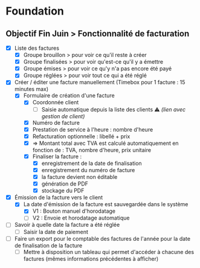# Foundation

## Objectif Fin Juin > Fonctionnalité de facturation

- [x] Liste des factures
  - [x] Groupe brouillon > pour voir ce qu'il reste à créer
  - [x] Groupe finalisées > pour voir qu'est-ce qu'il y a émettre
  - [x] Groupe émises > pour voir ce qu'y n'a pas encore été payé
  - [x] Groupe réglées > pour voir tout ce qui a été réglé
- [x] Créer / éditer une facture manuellement (Timebox pour 1 facture : 15 minutes max)
  - [x] Formulaire de création d'une facture
    - [x] Coordonnée client
      - [ ] Saisie automatique depuis la liste des clients ⚠ _(lien avec gestion de client)_
    - [x] Numéro de facture
    - [x] Prestation de service à l'heure : nombre d'heure
    - [x] Refacturation optionnelle : libellé + prix
    - [x] => Montant total avec TVA est calculé automatiquement en fonction de : TVA, nombre d'heure, prix unitaire
    - [x] Finaliser la facture :
      - [x] enregistrement de la date de finalisation
      - [x] enregistrement du numéro de facture
      - [x] la facture devient non éditable
      - [x] génération de PDF
      - [x] stockage du PDF
- [x] Émission de la facture vers le client
  - [x] La date d'émission de la facture est sauvegardée dans le système
    - [x] V1 : Bouton manuel d'horodatage
    - [ ] V2 : Envoie et horodatage automatique
- [ ] Savoir à quelle date la facture a été réglée
  - [ ] Saisir la date de paiement
- [ ] Faire un export pour le comptable des factures de l'année pour la date de finalisation de la facture
  - [ ] Mettre à disposition un tableau qui permet d'accéder à chacune des factures (mêmes informations précédentes à afficher)
